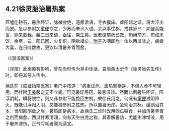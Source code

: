 ## 4.21徐灵胎治暑热案

芦墟迮耕石，暑热坏证，脉微欲绝，遗尿谵语，寻衣摸床。此阳越之证，将大汗出而脱。急以参附加[童便](https://www.gmzyjc.com/read/bc/bc03-0.3.7.0.0.md)饮之，少苏而未识人也。余以事往郡，戒其家曰：如醒而能言，则来载我。越三日来请，亟往，果生矣。医者谓前药已效，仍用前方，煎成未饮，余至，曰：阳已回，火复炽，阴欲竭矣，[附子](https://www.gmzyjc.com/read/bc/bc07-0.1.0.0.0.md)入咽即危！命以西瓜啖之，病者大喜，连日啖数枚，更饮以清暑养胃而愈。

（《洄溪医案》）

〔评按〕此案颇有影响，曾在当时传为吴中佳话，袁简斋太史作《徐灵胎先生传》时，即将其写入传中。

徐氏在《临证指南医案》暑门中按道：“病重证危，属热邪横逆，不但[人参](https://www.gmzyjc.com/read/bc/bc17-0.1.1.0.0.md)不可轻用，而桂附[干姜](https://www.gmzyjc.com/read/bc/bc07-0.4.0.0.0.md)服之无不立毙。”可见暑证用药，最忌温热。然而此例暑热坏证，阳浮阴耗，瞬将脱亡，则又非参附不能挽回生机，故徐氏用之，何况有[童便](https://www.gmzyjc.com/read/bc/bc03-0.3.7.0.0.md)滋阴降火，既能引浮阳入阴，又能减参附之性热，所以自当无虑。急则治其标，缓则治其本，当阳回阴敛之后，暑热即是病本，故徐氏二诊时改用西瓜嘱食，并加清暑养胃之剂而病愈。西瓜甘寒清润，向有天生白虎之称，其善解暑热，尤能生津增液，用于暑热津伤，正气亏耗者颇为适宜。
